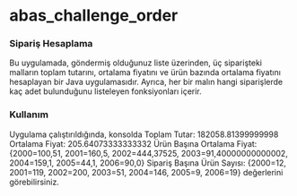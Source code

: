 # abas_challenge_order

### Sipariş Hesaplama

Bu uygulamada, göndermiş olduğunuz liste üzerinden, üç siparişteki malların toplam tutarını, ortalama fiyatını ve ürün bazında ortalama fiyatını hesaplayan bir Java uygulamasıdır. 
Ayrıca, her bir malın hangi siparişlerde kaç adet bulunduğunu listeleyen fonksiyonları içerir.

### Kullanım
Uygulama çalıştırıldığında, konsolda 
Toplam Tutar: 182058.81399999998
Ortalama Fiyat: 205.64073333333332
Ürün Başına Ortalama Fiyat: {2000=100,51, 2001=160,5, 2002=444,37525, 2003=91,40000000000002, 2004=159,1, 2005=44,1, 2006=90,0}
Sipariş Başına Ürün Sayısı: {2000=12, 2001=119, 2002=200, 2003=51, 2004=146, 2005=9, 2006=19} değerlerini görebilirsiniz.
